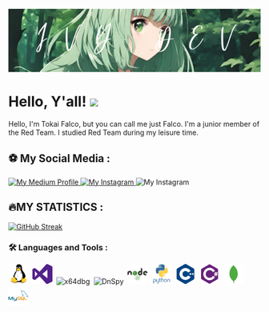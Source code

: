 ![Header](https://raw.githubusercontent.com/FalcoTK/FalcoTK/main/20240228_060630_0000.png "Header")

# Hello, Y'all! <img src="https://raw.githubusercontent.com/MartinHeinz/MartinHeinz/master/wave.gif" width="30px">
Hello, I'm Tokai Falco, but you can call me just Falco. I'm a junior member of the Red Team.  I studied Red Team during my leisure time.

## ⚽ My Social Media : 

<div id="badges">
  <a href="https://medium.com/@Falco_TK">
    <img src="https://external-content.duckduckgo.com/ip3/medium.com.ico" alt="My Medium Profile"width="40" height="40"/>
  </a>
  <a href="https://www.instagram.com/falxco.tk/">
    <img src="https://duckduckgo.com/i/e35ea266.png" alt="My Instagram"width="40" height="40"/>
  </a>
  <a hreff="https://twitter.com/Falco_TKs">
    <img src="https://www.imagensempng.com.br/wp-content/uploads/2020/12/Logo-Twitter-Png-1024x1024.png" alt="My Instagram"width="40" height="40"/>
  </a>
</div>

## 🔥MY STATISTICS :
[![GitHub Streak](https://streak-stats.demolab.com?user=FalcoTK&theme=whatsapp-dark&hide_border=true&border_radius=4&card_width=650)](https://git.io/streak-stats)
  
### :hammer_and_wrench: Languages and Tools :

<div>
  <img src="https://github.com/devicons/devicon/blob/master/icons/linux/linux-original.svg" title="Linux" alt="Linux logo" width="40" height="40"/>&nbsp;
  <img src="https://github.com/devicons/devicon/blob/master/icons/visualstudio/visualstudio-plain.svg" title="Visual Studio" alt="Visual Studio Logo" width="40" height="40"/>&nbsp;
  <img src="https://x64dbg.com/img/icon-white.png" title="x64dbg" alt="x64dbg" width="40" height="40"/>&nbsp;
  <img src="https://static.wikia.nocookie.net/logopedia/images/2/26/DnSpy-logo.png/revision/latest?cb=20230313030417" title="DnSpy" alt="DnSpy" width="40" height="40"/>&nbsp;
  <img src="https://github.com/devicons/devicon/blob/master/icons/nodejs/nodejs-original-wordmark.svg" title="NodeJS" alt="NodeJS" width="40" height="40"/>&nbsp;
  <img src="https://github.com/devicons/devicon/blob/master/icons/python/python-original-wordmark.svg" title="Python" alt="Python Logo" width="40" height="40"/>&nbsp;
  <img src="https://github.com/devicons/devicon/blob/master/icons/cplusplus/cplusplus-plain.svg" title="C++" alt="C++ Logo" width="40" height="40"/>&nbsp;
  <img src="https://github.com/devicons/devicon/blob/master/icons/csharp/csharp-plain.svg" title="c#" alt="C# Logo " width="40" height="40"/>&nbsp;
  <img src="https://github.com/devicons/devicon/blob/master/icons/mongodb/mongodb-plain.svg" title="mongodb" alt="mongodb logo" width="40" height="40"/>&nbsp;
  <img src="https://github.com/devicons/devicon/blob/master/icons/mysql/mysql-original-wordmark.svg" title="MySQL"  alt="MySQL" width="40" height="40"/>&nbsp;
</div>
